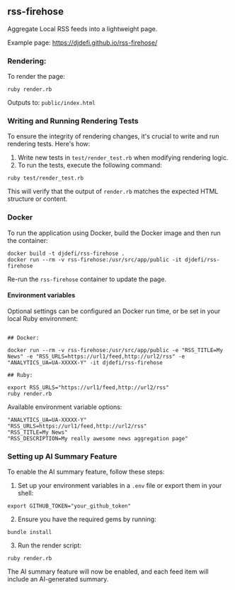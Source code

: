## rss-firehose

Aggregate Local RSS feeds into a lightweight page.

Example page: https://djdefi.github.io/rss-firehose/

### Rendering:

To render the page:

```
ruby render.rb
```

Outputs to: `public/index.html`

### Writing and Running Rendering Tests

To ensure the integrity of rendering changes, it's crucial to write and run rendering tests. Here's how:

1. Write new tests in `test/render_test.rb` when modifying rendering logic.
2. To run the tests, execute the following command:

```
ruby test/render_test.rb
```

This will verify that the output of `render.rb` matches the expected HTML structure or content.

### Docker

To run the application using Docker, build the Docker image and then run the container:

```
docker build -t djdefi/rss-firehose .
docker run --rm -v rss-firehose:/usr/src/app/public -it djdefi/rss-firehose
```

Re-run the `rss-firehose` container to update the page.

#### Environment variables

Optional settings can be configured an Docker run time, or be set in your local Ruby environment:

```

## Docker:

docker run --rm -v rss-firehose:/usr/src/app/public -e "RSS_TITLE=My News" -e "RSS_URLS=https://url1/feed,http://url2/rss" -e "ANALYTICS_UA=UA-XXXXX-Y" -it djdefi/rss-firehose

## Ruby:

export RSS_URLS="https://url1/feed,http://url2/rss"
ruby render.rb

```

Available environment variable options:

```
"ANALYTICS_UA=UA-XXXXX-Y"
"RSS_URLS=https://url1/feed,http://url2/rss"
"RSS_TITLE=My News"
"RSS_DESCRIPTION=My really awesome news aggregation page"
```

### Setting up AI Summary Feature

To enable the AI summary feature, follow these steps:

1. Set up your environment variables in a `.env` file or export them in your shell:

```
export GITHUB_TOKEN="your_github_token"
```

2. Ensure you have the required gems by running:

```
bundle install
```

3. Run the render script:

```
ruby render.rb
```

The AI summary feature will now be enabled, and each feed item will include an AI-generated summary.
